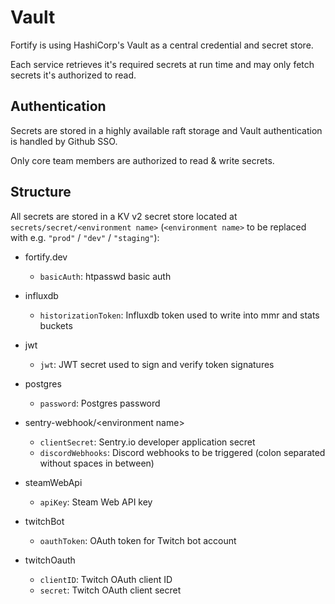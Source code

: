 # Vault

Fortify is using HashiCorp's Vault as a central credential and secret store.

Each service retrieves it's required secrets at run time and may only fetch secrets it's authorized to read.

## Authentication

Secrets are stored in a highly available raft storage and Vault authentication is handled by Github SSO.

Only core team members are authorized to read & write secrets.

## Structure

All secrets are stored in a KV v2 secret store located at `secrets/secret/<environment name>` (`<environment name>` to be replaced with e.g. `"prod"` / `"dev"` / `"staging"`):

- fortify.dev

  - `basicAuth`: htpasswd basic auth

- influxdb

  - `historizationToken`: Influxdb token used to write into mmr and stats buckets

- jwt

  - `jwt`: JWT secret used to sign and verify token signatures

- postgres

  - `password`: Postgres password

- sentry-webhook/\<environment name>

  - `clientSecret`: Sentry.io developer application secret
  - `discordWebhooks`: Discord webhooks to be triggered (colon separated without spaces in between)

- steamWebApi

  - `apiKey`: Steam Web API key

- twitchBot

  - `oauthToken`: OAuth token for Twitch bot account

- twitchOauth

  - `clientID`: Twitch OAuth client ID
  - `secret`: Twitch OAuth client secret
